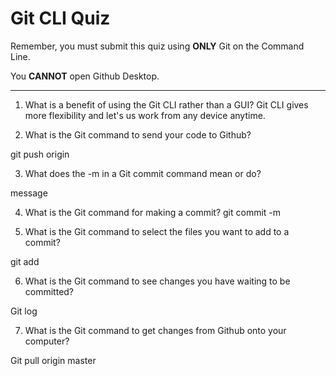 # Git CLI Quiz

Remember, you must submit this quiz using __ONLY__ Git on the Command Line.

You __CANNOT__ open Github Desktop.

---

1. What is a benefit of using the Git CLI rather than a GUI?
Git CLI gives more flexibility and let's us work from any device anytime.

2. What is the Git command to send your code to Github?

git push origin

3. What does the -m in a Git commit command mean or do?

message

4. What is the Git command for making a commit?
git commit -m <MESSAGE>

5. What is the Git command to select the files you want to add to a commit?

git add <FILENAME>

6. What is the Git command to see changes you have waiting to be committed?

Git log

7. What is the Git command to get changes from Github onto your computer?

Git pull origin master
